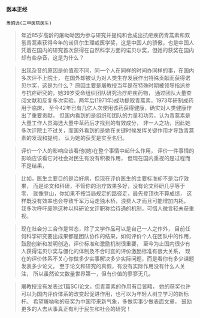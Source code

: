 #### 医本正经
    周昭远(三甲医院医生)
>   年近85岁高龄的屠呦呦因为参与研究并提纯和合成出抗疟疾药青蒿素和双氢青蒿素获得今年的诺贝尔生理或医学奖，这是中国人的骄傲，也是中国人凭着在国内的研究首次获得在自然科学方面的诺贝尔奖，但她的获奖在国内却有些杂音，这是为什么？

>   出现杂音的原因是价值观不同，同一个人在同样的时间办同样的事，在国内多次评不上院士，
在国外却被认为对人类生存发展作出特殊贡献而获得诺贝尔奖，这是为什么？
原因主要是屠教授当年是在特殊时期被领导指派参与抗疟研究的，她39岁受命组织团队研究治疗疟疾药物，
通过团队大量查阅文献和反复多次实验，两年后(1971年)成功提取青蒿素，1973年研制成药用于临床，
至今42年已有几亿人次使用该药获得健康，确实对人类健康作出了重要贡献，
但国内看到的是组织和团队的力量和功劳，认为青蒿素是大量工作人员海选大量中草药后才找到的有效成分，
非一人之功，因此她多次评院士不过关，而国外看到的是她在关键时候发挥关键作用才导致青蒿素的发现和提纯，
认为她的获奖是实至名归。

>   评价一个人的影响应该看他(她)在整个事情中起什么作用，
评价一件事情的影响应该看它对社会对民生有没有积极作用，
但现在国内重视的是过程而不是结果，

>   比如，医生主要目的是治好病，但现在评价医生的主要标准却不是治疗效果，
而是论文和科研，不管你的治疗效果多好，没有论文科研几乎等于零，
就像登山，你如果不按当局规定的路径走，最先登顶也不算成绩，
这样既没有效率也会导致千军万马走独木桥，浪费人才而且可能增加内耗，
我多次呼吁废除这种以科研论文评职称给待遇的机制，可惜人微言轻未获重视。

>   现在社会分工合作是常态，除了文学作品可以是自己一人之作外，
目前任何科学研究要出成果都是团队协作的结果，如何评价个人在团队中的作用，
鼓励创新和发明创造，评价标准和激励机制很重要，
至今为止国内很少有人获得诺贝尔奖与僵化的体制及不合时宜的评价激励标准有很大关系，
现在的评价体系不关心你做多少实事解决多少实际问题，而是看你有多少课题发表多少论文，
至于论文和研究的真假，有没有实际作用没有什么人关注，
所以虽然论文数量世界第一，但有价值的寥寥无几。

>   屠教授没有发表过1篇SCI论文，但青蒿素的作用有目皆睹，
她的获奖也许可以为国内评价体系的改变起促进作用，也可以为年轻人树立学习的新标杆。
希望屠呦呦的获奖为中国带来新气象，多做实事少做表面文章，
鼓励更多的人去从事真正有利于民生和社会的研究！